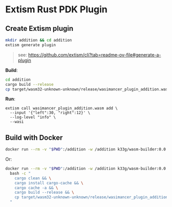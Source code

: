 # Extism Rust PDK Plugin

## Create Extism plugin

```bash
mkdir addition && cd addition
extism generate plugin 
```
> see: https://github.com/extism/cli?tab=readme-ov-file#generate-a-plugin


**Build**:
```bash
cd addition
cargo build --release 
cp target/wasm32-unknown-unknown/release/wasimancer_plugin_addition.wasm ./
```

**Run**:
```
extism call wasimancer_plugin_addition.wasm add \
  --input '{"left":30, "right":12}' \
  --log-level "info" \
  --wasi
```

## Build with Docker

```bash
docker run --rm -v "$PWD":/addition -w /addition k33g/wasm-builder:0.0.1 ./build.sh
```

Or:
```bash
docker run --rm -v "$PWD":/addition -w /addition k33g/wasm-builder:0.0.1 \
  bash -c "
    cargo clean && \
    cargo install cargo-cache && \
    cargo cache -a && \
    cargo build --release && \
    cp target/wasm32-unknown-unknown/release/wasimancer_plugin_addition.wasm ./
  "
```